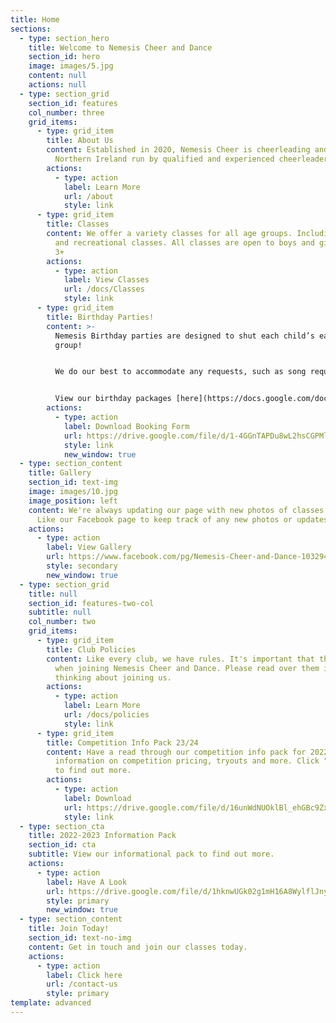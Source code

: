```yaml
---
title: Home
sections:
  - type: section_hero
    title: Welcome to Nemesis Cheer and Dance
    section_id: hero
    image: images/5.jpg
    content: null
    actions: null
  - type: section_grid
    section_id: features
    col_number: three
    grid_items:
      - type: grid_item
        title: About Us
        content: Established in 2020, Nemesis Cheer is cheerleading and dance group in
          Northern Ireland run by qualified and experienced cheerleaders.
        actions:
          - type: action
            label: Learn More
            url: /about
            style: link
      - type: grid_item
        title: Classes
        content: We offer a variety classes for all age groups. Including competitive
          and recreational classes. All classes are open to boys and girls age
          3+
        actions:
          - type: action
            label: View Classes
            url: /docs/Classes
            style: link
      - type: grid_item
        title: Birthday Parties!
        content: >-
          Nemesis Birthday parties are designed to shut each child’s each
          group! 


          We do our best to accommodate any requests, such as song requests or choices. 


          View our birthday packages [here](https://docs.google.com/document/d/1Vq1eIuNTwLz7w9J5J5tmLD22XCyrcp6A/edit?usp=share_link&ouid=102441982541709011099&rtpof=true&sd=true)!
        actions:
          - type: action
            label: Download Booking Form
            url: https://drive.google.com/file/d/1-4GGnTAPDu8wL2hsCGPMl7OLE3q1iIsZ/view?usp=share_link
            style: link
            new_window: true
  - type: section_content
    title: Gallery
    section_id: text-img
    image: images/10.jpg
    image_position: left
    content: We're always updating our page with new photos of classes and updates!
      Like our Facebook page to keep track of any new photos or updates!
    actions:
      - type: action
        label: View Gallery
        url: https://www.facebook.com/pg/Nemesis-Cheer-and-Dance-103294621499609/photos/?tab=album&album_id=103313164831088&ref=page_internal
        style: secondary
        new_window: true
  - type: section_grid
    title: null
    section_id: features-two-col
    subtitle: null
    col_number: two
    grid_items:
      - type: grid_item
        title: Club Policies
        content: Like every club, we have rules. It's important that these are followed
          when joining Nemesis Cheer and Dance. Please read over them if you're
          thinking about joining us.
        actions:
          - type: action
            label: Learn More
            url: /docs/policies
            style: link
      - type: grid_item
        title: Competition Info Pack 23/24
        content: Have a read through our competition info pack for 2022-2023 for
          information on competition pricing, tryouts and more. Click "Download"
          to find out more.
        actions:
          - type: action
            label: Download
            url: https://drive.google.com/file/d/16unWdNUOklBl_ehGBc9ZxiOTenHLy5Ss/view?usp=sharing
            style: link
  - type: section_cta
    title: 2022-2023 Information Pack
    section_id: cta
    subtitle: View our informational pack to find out more.
    actions:
      - type: action
        label: Have A Look
        url: https://drive.google.com/file/d/1hknwUGk02g1mH16A8WylflJny3i6alGu/view?usp=sharing
        style: primary
        new_window: true
  - type: section_content
    title: Join Today!
    section_id: text-no-img
    content: Get in touch and join our classes today.
    actions:
      - type: action
        label: Click here
        url: /contact-us
        style: primary
template: advanced
---
```

